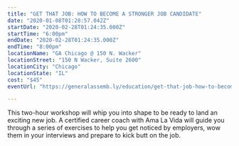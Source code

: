 ```yaml
---
title: "GET THAT JOB: HOW TO BECOME A STRONGER JOB CANDIDATE"
date: "2020-01-08T01:28:57.042Z"
startDate: "2020-02-28T01:24:35.000Z"
startTime: "6:00pm"
endDate: "2020-02-28T01:24:35.000Z"
endTime: "8:00pm"
locationName: "GA Chicago @ 150 N. Wacker"
locationStreet: "150 N Wacker, Suite 2600"
locationCity: "Chicago"
locationState: "IL"
cost: "$45"
eventUrl: "https://generalassemb.ly/education/get-that-job-how-to-become-a-stronger-job-candidate/chicago/95857"

---
```


This two-hour workshop will whip you into shape to be ready to land an exciting new job. A certified career coach with Ama La Vida will guide you through a series of exercises to help you get noticed by employers, wow them in your interviews and prepare to kick butt on the job.

